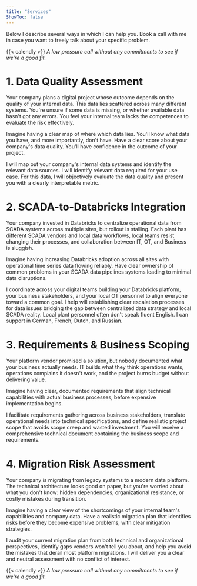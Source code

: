 ```yaml
---
title: "Services"
ShowToc: false
---
```


Below I describe several ways in which I can help you. Book a call with me in case you want to freely talk about your specific problem.

{{< calendly >}}
*A low pressure call without any commitments to see if we're a good fit.*

# 1. Data Quality Assessment

Your company plans a digital project whose outcome depends on the quality of your internal data. This data lies scattered across many different systems. You're unsure if some data is missing, or whether available data hasn't got any errors. You feel your internal team lacks the competences to evaluate the risk effectively.

Imagine having a clear map of where which data lies. You'll know what data you have, and more importantly, don't have. Have a clear score about your company's data quality. You'll have confidence in the outcome of your project.

I will map out your company's internal data systems and identify the relevant data sources. I will identify relevant data required for your use case. For this data, I will objectively evaluate the data quality and present you with a clearly interpretable metric.

# 2. SCADA-to-Databricks Integration

Your company invested in Databricks to centralize operational data from SCADA systems across multiple sites, but rollout is stalling. Each plant has different SCADA vendors and local data workflows, local teams resist changing their processes, and collaboration between IT, OT, and Business is sluggish.

Imagine having increasing Databricks adoption across all sites with operational time series data flowing reliably. Have clear ownership of common problems in your SCADA data pipelines systems leading to minimal data disruptions.

I coordinate across your digital teams building your Databricks platform, your business stakeholders, and your local OT personnel to align everyone toward a common goal. I help will establishing clear escalation processes for data issues bridging the gap between centralized data strategy and local SCADA reality. Local plant personnel often don't speak fluent English. I can support in German, French, Dutch, and Russian.

# 3. Requirements & Business Scoping

Your platform vendor promised a solution, but nobody documented what your business actually needs. IT builds what they think operations wants, operations complains it doesn't work, and the project burns budget without delivering value.

Imagine having clear, documented requirements that align technical capabilities with actual business processes, before expensive implementation begins.

I facilitate requirements gathering across business stakeholders, translate operational needs into technical specifications, and define realistic project scope that avoids scope creep and wasted investment. You will receive a comprehensive technical document containing the business scope and requirements.

# 4. Migration Risk Assessment

Your company is migrating from legacy systems to a modern data platform. The technical architecture looks good on paper, but you're worried about what you don't know: hidden dependencies, organizational resistance, or costly mistakes during transition.

Imagine having a clear view of the shortcomings of your internal team's capabilities and company data. Have a realistic migration plan that identifies risks before they become expensive problems, with clear mitigation strategies.

I audit your current migration plan from both technical and organizational perspectives, identify gaps vendors won't tell you about, and help you avoid the mistakes that derail most platform migrations. I will deliver you a clear and neutral assessment with no conflict of interest.

{{< calendly >}}
*A low pressure call without any commitments to see if we're a good fit.*
